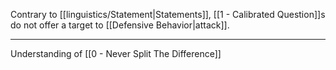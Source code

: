 Contrary to [[linguistics/Statement|Statements]], [[1 - Calibrated Question]]s do not offer a target to [[Defensive Behavior|attack]].

---

Understanding of [[0 - Never Split The Difference]]